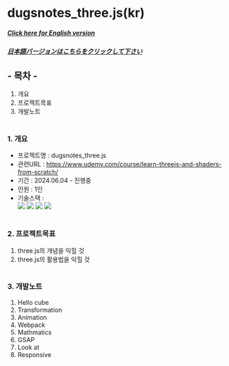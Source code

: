 # dugsnotes_three.js(kr)

##### [Click here for English version](README_EN.md)

##### [日本語バージョンはこちらをクリックして下さい](README_JP.md)

## - 목차 -

1. 개요
2. 프로젝트목표
3. 개발노트
   </br>
   </br>

### 1. 개요

- 프로젝트명 : dugsnotes_three.js
- 관련URL : https://www.udemy.com/course/learn-threejs-and-shaders-from-scratch/
- 기간 : 2024.06.04 - 진행중
- 인원 : 1인
- 기술스택 : </br>
  <img src="https://img.shields.io/badge/html-E34F26?style=for-the-badge&logo=html5&logoColor=white">
  <img src="https://img.shields.io/badge/css-1572B6?style=for-the-badge&logo=css3&logoColor=white">
  <img src="https://img.shields.io/badge/javascript-F7DF1E?style=for-the-badge&logo=javascript&logoColor=white">
  <img src="https://img.shields.io/badge/three.js-000000?style=for-the-badge&logo=three.js&logoColor=white">
  </br>
  </br>

### 2. 프로젝트목표

1. three.js의 개념을 익힐 것
2. three.js의 활용법을 익힐 것
   </br>
   </br>

### 3. 개발노트

1. Hello cube
2. Transformation
3. Animation
4. Webpack
5. Mathmatics
6. GSAP
7. Look at
8. Responsive
